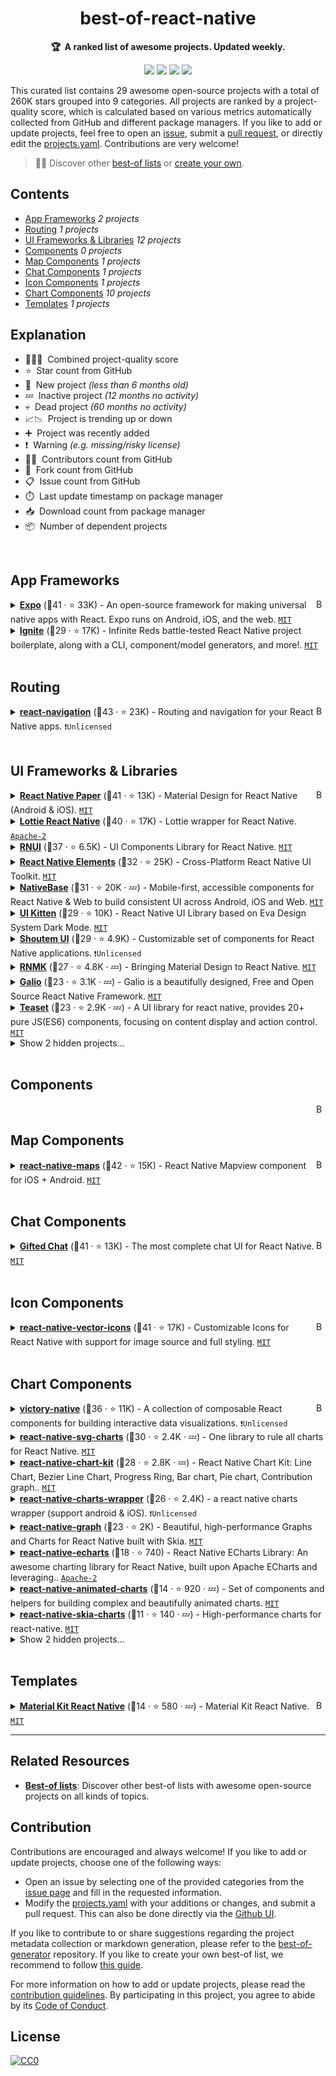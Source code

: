 <!-- markdownlint-disable -->
<h1 align="center">
    best-of-react-native
    <br>
</h1>

<p align="center">
    <strong>🏆&nbsp; A ranked list of awesome projects. Updated weekly.</strong>
</p>

<p align="center">
    <a href="https://best-of.org" title="Best-of Badge"><img src="http://bit.ly/3o3EHNN"></a>
    <a href="#Contents" title="Project Count"><img src="https://img.shields.io/badge/projects-29-blue.svg?color=5ac4bf"></a>
    <a href="#Contribution" title="Contributions are welcome"><img src="https://img.shields.io/badge/contributions-welcome-green.svg"></a>
    <a href="https://github.com/fkromer/best-of-react-native/releases" title="Best-of Updates"><img src="https://img.shields.io/github/release-date/fkromer/best-of-react-native?color=green&label=updated"></a>
</p>

This curated list contains 29 awesome open-source projects with a total of 260K stars grouped into 9 categories. All projects are ranked by a project-quality score, which is calculated based on various metrics automatically collected from GitHub and different package managers. If you like to add or update projects, feel free to open an [issue](https://github.com/fkromer/best-of-react-native/issues/new/choose), submit a [pull request](https://github.com/fkromer/best-of-react-native/pulls), or directly edit the [projects.yaml](https://github.com/fkromer/best-of-react-native/edit/main/projects.yaml). Contributions are very welcome!

> 🧙‍♂️  Discover other [best-of lists](https://best-of.org) or [create your own](https://github.com/best-of-lists/best-of/blob/main/create-best-of-list.md).

## Contents

- [App Frameworks](#app-frameworks) _2 projects_
- [Routing](#routing) _1 projects_
- [UI Frameworks & Libraries](#ui-frameworks--libraries) _12 projects_
- [Components](#components) _0 projects_
- [Map Components](#map-components) _1 projects_
- [Chat Components](#chat-components) _1 projects_
- [Icon Components](#icon-components) _1 projects_
- [Chart Components](#chart-components) _10 projects_
- [Templates](#templates) _1 projects_

## Explanation
- 🥇🥈🥉&nbsp; Combined project-quality score
- ⭐️&nbsp; Star count from GitHub
- 🐣&nbsp; New project _(less than 6 months old)_
- 💤&nbsp; Inactive project _(12 months no activity)_
- 💀&nbsp; Dead project _(60 months no activity)_
- 📈📉&nbsp; Project is trending up or down
- ➕&nbsp; Project was recently added
- ❗️&nbsp; Warning _(e.g. missing/risky license)_
- 👨‍💻&nbsp; Contributors count from GitHub
- 🔀&nbsp; Fork count from GitHub
- 📋&nbsp; Issue count from GitHub
- ⏱️&nbsp; Last update timestamp on package manager
- 📥&nbsp; Download count from package manager
- 📦&nbsp; Number of dependent projects

<br>

## App Frameworks

<a href="#contents"><img align="right" width="15" height="15" src="https://git.io/JtehR" alt="Back to top"></a>

<details><summary><b><a href="https://github.com/expo/expo">Expo</a></b> (🥇41 ·  ⭐ 33K) - An open-source framework for making universal native apps with React. Expo runs on Android, iOS, and the web. <code><a href="http://bit.ly/34MBwT8">MIT</a></code></summary>

- [GitHub](https://github.com/expo/expo) (👨‍💻 1.5K · 🔀 5.2K · 📦 1M · 📋 14K - 2% open · ⏱️ 26.09.2024):

	```
	git clone https://github.com/expo/expo
	```
</details>
<details><summary><b><a href="https://github.com/infinitered/ignite">Ignite</a></b> (🥉29 ·  ⭐ 17K) - Infinite Reds battle-tested React Native project boilerplate, along with a CLI, component/model generators, and more!. <code><a href="http://bit.ly/34MBwT8">MIT</a></code></summary>

- [GitHub](https://github.com/infinitered/ignite) (👨‍💻 220 · 🔀 1.4K · 📦 3 · 📋 1.4K - 2% open · ⏱️ 20.09.2024):

	```
	git clone https://github.com/infinitered/ignite
	```
</details>
<br>

## Routing

<a href="#contents"><img align="right" width="15" height="15" src="https://git.io/JtehR" alt="Back to top"></a>

<details><summary><b><a href="https://github.com/react-navigation/react-navigation">react-navigation</a></b> (🥇43 ·  ⭐ 23K) - Routing and navigation for your React Native apps. <code>❗Unlicensed</code></summary>

- [GitHub](https://github.com/react-navigation/react-navigation) (👨‍💻 300 · 🔀 4.8K · 📦 1M · 📋 9.5K - 7% open · ⏱️ 24.09.2024):

	```
	git clone https://github.com/react-navigation/react-navigation
	```
- [npm](https://www.npmjs.com/package/@react-navigation/native) (📥 4.8M / month):
	```
	npm install @react-navigation/native
	```
</details>
<br>

## UI Frameworks & Libraries

<a href="#contents"><img align="right" width="15" height="15" src="https://git.io/JtehR" alt="Back to top"></a>

<details><summary><b><a href="https://github.com/callstack/react-native-paper">React Native Paper</a></b> (🥇41 ·  ⭐ 13K) - Material Design for React Native (Android & iOS). <code><a href="http://bit.ly/34MBwT8">MIT</a></code></summary>

- [GitHub](https://github.com/callstack/react-native-paper) (👨‍💻 330 · 🔀 2.1K · 📦 210K · 📋 2.5K - 9% open · ⏱️ 28.07.2024):

	```
	git clone https://github.com/callstack/react-native-paper
	```
- [npm](https://www.npmjs.com/package/react-native-paper) (📥 1.1M / month):
	```
	npm install react-native-paper
	```
</details>
<details><summary><b><a href="https://github.com/lottie-react-native/lottie-react-native">Lottie React Native</a></b> (🥇40 ·  ⭐ 17K) - Lottie wrapper for React Native. <code><a href="http://bit.ly/3nYMfla">Apache-2</a></code></summary>

- [GitHub](https://github.com/lottie-react-native/lottie-react-native) (👨‍💻 150 · 🔀 1.7K · 📦 120K · 📋 850 - 4% open · ⏱️ 22.09.2024):

	```
	git clone https://github.com/lottie-react-native/lottie-react-native
	```
- [npm](https://www.npmjs.com/package/lottie-react-native) (📥 1.6M / month):
	```
	npm install lottie-react-native
	```
</details>
<details><summary><b><a href="https://github.com/wix/react-native-ui-lib">RNUI</a></b> (🥈37 ·  ⭐ 6.5K) - UI Components Library for React Native. <code><a href="http://bit.ly/34MBwT8">MIT</a></code></summary>

- [GitHub](https://github.com/wix/react-native-ui-lib) (👨‍💻 150 · 🔀 690 · 📦 4.3K · 📋 660 - 11% open · ⏱️ 25.09.2024):

	```
	git clone https://github.com/wix/react-native-ui-lib
	```
- [npm](https://www.npmjs.com/package/react-native-ui-lib) (📥 350K / month):
	```
	npm install react-native-ui-lib
	```
</details>
<details><summary><b><a href="https://github.com/react-native-elements/react-native-elements">React Native Elements</a></b> (🥈32 ·  ⭐ 25K) - Cross-Platform React Native UI Toolkit. <code><a href="http://bit.ly/34MBwT8">MIT</a></code></summary>

- [GitHub](https://github.com/react-native-elements/react-native-elements) (👨‍💻 410 · 🔀 4.6K · 📦 5 · 📋 2.1K - 5% open · ⏱️ 04.02.2024):

	```
	git clone https://github.com/react-native-elements/react-native-elements
	```
- [npm](https://www.npmjs.com/package/react-native-elements) (📥 500K / month):
	```
	npm install react-native-elements
	```
</details>
<details><summary><b><a href="https://github.com/GeekyAnts/NativeBase">NativeBase</a></b> (🥈31 ·  ⭐ 20K · 💤) - Mobile-first, accessible components for React Native & Web to build consistent UI across Android, iOS and Web. <code><a href="http://bit.ly/34MBwT8">MIT</a></code></summary>

- [GitHub](https://github.com/GeekyAnts/NativeBase) (👨‍💻 300 · 🔀 2.3K · 📦 3 · 📋 3.4K - 7% open · ⏱️ 04.08.2023):

	```
	git clone https://github.com/GeekyAnts/NativeBase
	```
- [npm](https://www.npmjs.com/package/native-base) (📥 250K / month):
	```
	npm install native-base
	```
</details>
<details><summary><b><a href="https://github.com/akveo/react-native-ui-kitten">UI Kitten</a></b> (🥉29 ·  ⭐ 10K) - React Native UI Library based on Eva Design System Dark Mode. <code><a href="http://bit.ly/34MBwT8">MIT</a></code></summary>

- [GitHub](https://github.com/akveo/react-native-ui-kitten) (👨‍💻 63 · 🔀 930 · 📦 11K · 📋 1.2K - 13% open · ⏱️ 05.01.2024):

	```
	git clone https://github.com/akveo/react-native-ui-kitten
	```
- [npm](https://www.npmjs.com/package/react-native-ui-kitten) (📥 840 / month):
	```
	npm install react-native-ui-kitten
	```
</details>
<details><summary><b><a href="https://github.com/shoutem/ui">Shoutem UI</a></b> (🥉29 ·  ⭐ 4.9K) - Customizable set of components for React Native applications. <code>❗Unlicensed</code></summary>

- [GitHub](https://github.com/shoutem/ui) (👨‍💻 56 · 🔀 440 · 📥 41 · 📦 1.4K · 📋 320 - 32% open · ⏱️ 23.09.2024):

	```
	git clone https://github.com/shoutem/ui
	```
- [npm](https://www.npmjs.com/package/@shoutem/ui) (📥 9.3K / month):
	```
	npm install @shoutem/ui
	```
</details>
<details><summary><b><a href="https://github.com/xinthink/react-native-material-kit">RNMK</a></b> (🥉27 ·  ⭐ 4.8K · 💤) - Bringing Material Design to React Native. <code><a href="http://bit.ly/34MBwT8">MIT</a></code></summary>

- [GitHub](https://github.com/xinthink/react-native-material-kit) (👨‍💻 76 · 🔀 550 · 📦 1.6K · 📋 310 - 49% open · ⏱️ 08.03.2020):

	```
	git clone https://github.com/xinthink/react-native-material-kit
	```
- [npm](https://www.npmjs.com/package/react-native-material-kit) (📥 1.4K / month):
	```
	npm install react-native-material-kit
	```
</details>
<details><summary><b><a href="https://github.com/galio-org/galio">Galio</a></b> (🥉23 ·  ⭐ 3.1K · 💤) - Galio is a beautifully designed, Free and Open Source React Native Framework. <code><a href="http://bit.ly/34MBwT8">MIT</a></code></summary>

- [GitHub](https://github.com/galio-org/galio) (👨‍💻 37 · 🔀 320 · 📦 3K · 📋 130 - 35% open · ⏱️ 30.03.2022):

	```
	git clone https://github.com/galio-org/galio
	```
- [npm](https://www.npmjs.com/package/galio):
	```
	npm install galio
	```
</details>
<details><summary><b><a href="https://github.com/rilyu/teaset">Teaset</a></b> (🥉23 ·  ⭐ 2.9K · 💤) - A UI library for react native, provides 20+ pure JS(ES6) components, focusing on content display and action control. <code><a href="http://bit.ly/34MBwT8">MIT</a></code></summary>

- [GitHub](https://github.com/rilyu/teaset) (👨‍💻 13 · 🔀 460 · 📦 740 · 📋 430 - 43% open · ⏱️ 23.10.2020):

	```
	git clone https://github.com/rilyu/teaset
	```
- [npm](https://www.npmjs.com/package/teaset) (📥 560 / month):
	```
	npm install teaset
	```
</details>
<details><summary>Show 2 hidden projects...</summary>

- <b><a href="https://github.com/xotahal/react-native-material-ui">React Native Material UI</a></b> (🥉25 ·  ⭐ 3.8K · 💀) - Highly customizable material design components for React Native. <code><a href="http://bit.ly/34MBwT8">MIT</a></code>
- <b><a href="https://github.com/nachos-ui/nachos-ui">Nachos UI</a></b> (🥉18 ·  ⭐ 2.1K · 💀) - Nachos UI is a React Native component library. <code><a href="http://bit.ly/34MBwT8">MIT</a></code>
</details>
<br>

## Components

<a href="#contents"><img align="right" width="15" height="15" src="https://git.io/JtehR" alt="Back to top"></a>

<br>

## Map Components

<a href="#contents"><img align="right" width="15" height="15" src="https://git.io/JtehR" alt="Back to top"></a>

<details><summary><b><a href="https://github.com/react-native-maps/react-native-maps">react-native-maps</a></b> (🥇42 ·  ⭐ 15K) - React Native Mapview component for iOS + Android. <code><a href="http://bit.ly/34MBwT8">MIT</a></code></summary>

- [GitHub](https://github.com/react-native-maps/react-native-maps) (👨‍💻 500 · 🔀 4.6K · 📦 180K · 📋 3.7K - 1% open · ⏱️ 18.08.2024):

	```
	git clone https://github.com/react-native-maps/react-native-maps
	```
- [npm](https://www.npmjs.com/package/react-native-maps) (📥 1.2M / month):
	```
	npm install react-native-maps
	```
</details>
<br>

## Chat Components

<a href="#contents"><img align="right" width="15" height="15" src="https://git.io/JtehR" alt="Back to top"></a>

<details><summary><b><a href="https://github.com/FaridSafi/react-native-gifted-chat">Gifted Chat</a></b> (🥇41 ·  ⭐ 13K) - The most complete chat UI for React Native. <code><a href="http://bit.ly/34MBwT8">MIT</a></code></summary>

- [GitHub](https://github.com/FaridSafi/react-native-gifted-chat) (👨‍💻 220 · 🔀 3.3K · 📥 16 · 📦 29K · 📋 1.6K - 10% open · ⏱️ 24.09.2024):

	```
	git clone https://github.com/FaridSafi/react-native-gifted-chat
	```
- [npm](https://www.npmjs.com/package/react-native-gifted-chat) (📥 180K / month):
	```
	npm install react-native-gifted-chat
	```
</details>
<br>

## Icon Components

<a href="#contents"><img align="right" width="15" height="15" src="https://git.io/JtehR" alt="Back to top"></a>

<details><summary><b><a href="https://github.com/oblador/react-native-vector-icons">react-native-vector-icons</a></b> (🥇41 ·  ⭐ 17K) - Customizable Icons for React Native with support for image source and full styling. <code><a href="http://bit.ly/34MBwT8">MIT</a></code></summary>

- [GitHub](https://github.com/oblador/react-native-vector-icons) (👨‍💻 150 · 🔀 2.1K · 📦 620K · 📋 1.2K - 10% open · ⏱️ 15.09.2024):

	```
	git clone https://github.com/oblador/react-native-vector-icons
	```
- [npm](https://www.npmjs.com/package/react-native-vector-icons) (📥 2.4M / month):
	```
	npm install react-native-vector-icons
	```
</details>
<br>

## Chart Components

<a href="#contents"><img align="right" width="15" height="15" src="https://git.io/JtehR" alt="Back to top"></a>

<details><summary><b><a href="https://github.com/FormidableLabs/victory">victory-native</a></b> (🥇36 ·  ⭐ 11K) - A collection of composable React components for building interactive data visualizations. <code>❗Unlicensed</code></summary>

- [GitHub](https://github.com/FormidableLabs/victory) (👨‍💻 240 · 🔀 510 · 📦 25K · 📋 1.9K - 4% open · ⏱️ 23.09.2024):

	```
	git clone https://github.com/FormidableLabs/victory
	```
- [npm](https://www.npmjs.com/package/victory-native) (📥 440K / month):
	```
	npm install victory-native
	```
</details>
<details><summary><b><a href="https://github.com/JesperLekland/react-native-svg-charts">react-native-svg-charts</a></b> (🥇30 ·  ⭐ 2.4K · 💤) - One library to rule all charts for React Native. <code><a href="http://bit.ly/34MBwT8">MIT</a></code></summary>

- [GitHub](https://github.com/JesperLekland/react-native-svg-charts) (👨‍💻 39 · 🔀 390 · 📦 7.9K · 📋 460 - 40% open · ⏱️ 14.04.2020):

	```
	git clone https://github.com/JesperLekland/react-native-svg-charts
	```
- [npm](https://www.npmjs.com/package/react-native-svg-charts) (📥 180K / month):
	```
	npm install react-native-svg-charts
	```
</details>
<details><summary><b><a href="https://github.com/indiespirit/react-native-chart-kit">react-native-chart-kit</a></b> (🥈28 ·  ⭐ 2.8K · 💤) - React Native Chart Kit: Line Chart, Bezier Line Chart, Progress Ring, Bar chart, Pie chart, Contribution graph.. <code><a href="http://bit.ly/34MBwT8">MIT</a></code></summary>

- [GitHub](https://github.com/indiespirit/react-native-chart-kit) (👨‍💻 100 · 🔀 630 · 📦 21K · 📋 550 - 71% open · ⏱️ 08.02.2022):

	```
	git clone https://github.com/indiespirit/react-native-chart-kit
	```
- [npm](https://www.npmjs.com/package/react-native-chart-kit) (📥 260K / month):
	```
	npm install react-native-chart-kit
	```
</details>
<details><summary><b><a href="https://github.com/wuxudong/react-native-charts-wrapper">react-native-charts-wrapper</a></b> (🥈26 ·  ⭐ 2.4K) - a react native charts wrapper (support android & iOS). <code>❗Unlicensed</code></summary>

- [GitHub](https://github.com/wuxudong/react-native-charts-wrapper) (👨‍💻 58 · 🔀 610 · 📦 1.6K · 📋 880 - 22% open · ⏱️ 05.02.2024):

	```
	git clone https://github.com/wuxudong/react-native-charts-wrapper
	```
- [npm](https://www.npmjs.com/package/react-native-charts-wrapper) (📥 35K / month):
	```
	npm install react-native-charts-wrapper
	```
</details>
<details><summary><b><a href="https://github.com/margelo/react-native-graph">react-native-graph</a></b> (🥈23 ·  ⭐ 2K) - Beautiful, high-performance Graphs and Charts for React Native built with Skia. <code><a href="http://bit.ly/34MBwT8">MIT</a></code></summary>

- [GitHub](https://github.com/margelo/react-native-graph) (👨‍💻 13 · 🔀 110 · 📦 240 · 📋 69 - 42% open · ⏱️ 21.03.2024):

	```
	git clone https://github.com/margelo/react-native-graph
	```
- [npm](https://www.npmjs.com/package/react-native-graph) (📥 13K / month):
	```
	npm install react-native-graph
	```
</details>
<details><summary><b><a href="https://github.com/wuba/react-native-echarts">react-native-echarts</a></b> (🥉18 ·  ⭐ 740) - React Native ECharts Library: An awesome charting library for React Native, built upon Apache ECharts and leveraging.. <code><a href="http://bit.ly/3nYMfla">Apache-2</a></code></summary>

- [GitHub](https://github.com/wuba/react-native-echarts) (👨‍💻 13 · 🔀 26 · 📋 95 - 28% open · ⏱️ 30.07.2024):

	```
	git clone https://github.com/wuba/react-native-echarts
	```
- [npm](https://www.npmjs.com/package/@wuba/react-native-echarts) (📥 28K / month):
	```
	npm install @wuba/react-native-echarts
	```
</details>
<details><summary><b><a href="https://github.com/rainbow-me/react-native-animated-charts">react-native-animated-charts</a></b> (🥉14 ·  ⭐ 920 · 💤) - Set of components and helpers for building complex and beautifully animated charts. <code><a href="http://bit.ly/34MBwT8">MIT</a></code></summary>

- [GitHub](https://github.com/rainbow-me/react-native-animated-charts) (👨‍💻 5 · 🔀 99 · 📦 5 · 📋 83 - 68% open · ⏱️ 25.10.2021):

	```
	git clone https://github.com/rainbow-me/react-native-animated-charts
	```
- [npm](https://www.npmjs.com/package/@rainbow-me/animated-charts) (📥 480 / month):
	```
	npm install @rainbow-me/animated-charts
	```
</details>
<details><summary><b><a href="https://github.com/vladanyes/react-native-skia-charts">react-native-skia-charts</a></b> (🥉11 ·  ⭐ 140 · 💤) - High-performance charts for react-native. <code><a href="http://bit.ly/34MBwT8">MIT</a></code></summary>

- [GitHub](https://github.com/vladanyes/react-native-skia-charts) (👨‍💻 3 · 🔀 8 · 📦 16 · 📋 7 - 42% open · ⏱️ 13.03.2023):

	```
	git clone https://github.com/vladanyes/react-native-skia-charts
	```
- [npm](https://www.npmjs.com/package/react-native-skia-charts) (📥 140 / month):
	```
	npm install react-native-skia-charts
	```
</details>
<details><summary>Show 2 hidden projects...</summary>

- <b><a href="https://github.com/capitalone/react-native-pathjs-charts">react-native-pathjs-charts</a></b> (🥉22 ·  ⭐ 880 · 💀) - Android and iOS charts based on react-native-svg and paths-js. <code><a href="http://bit.ly/3nYMfla">Apache-2</a></code>
- <b><a href="https://github.com/TradingPal/react-native-highcharts">react-native-highcharts</a></b> (🥉15 ·  ⭐ 260 · 💀) - Add Highcharts charts to react-native app for IOS and Android. <code>❗Unlicensed</code>
</details>
<br>

## Templates

<a href="#contents"><img align="right" width="15" height="15" src="https://git.io/JtehR" alt="Back to top"></a>

<details><summary><b><a href="https://github.com/creativetimofficial/material-kit-react-native">Material Kit React Native</a></b> (🥇14 ·  ⭐ 580 · 💤) - Material Kit React Native. <code><a href="http://bit.ly/34MBwT8">MIT</a></code></summary>

- [GitHub](https://github.com/creativetimofficial/material-kit-react-native) (👨‍💻 9 · 🔀 940 · 📋 30 - 13% open · ⏱️ 14.08.2023):

	```
	git clone https://github.com/creativetimofficial/material-kit-react-native
	```
- [npm](https://www.npmjs.com/package/material-kit-react-native):
	```
	npm install material-kit-react-native
	```
</details>

---

## Related Resources

- [**Best-of lists**](https://best-of.org): Discover other best-of lists with awesome open-source projects on all kinds of topics.

## Contribution

Contributions are encouraged and always welcome! If you like to add or update projects, choose one of the following ways:

- Open an issue by selecting one of the provided categories from the [issue page](https://github.com/fkromer/best-of-react-native/issues/new/choose) and fill in the requested information.
- Modify the [projects.yaml](https://github.com/fkromer/best-of-react-native/blob/main/projects.yaml) with your additions or changes, and submit a pull request. This can also be done directly via the [Github UI](https://github.com/fkromer/best-of-react-native/edit/main/projects.yaml).

If you like to contribute to or share suggestions regarding the project metadata collection or markdown generation, please refer to the [best-of-generator](https://github.com/best-of-lists/best-of-generator) repository. If you like to create your own best-of list, we recommend to follow [this guide](https://github.com/best-of-lists/best-of/blob/main/create-best-of-list.md).

For more information on how to add or update projects, please read the [contribution guidelines](https://github.com/fkromer/best-of-react-native/blob/main/CONTRIBUTING.md). By participating in this project, you agree to abide by its [Code of Conduct](https://github.com/fkromer/best-of-react-native/blob/main/.github/CODE_OF_CONDUCT.md).

## License

[![CC0](https://mirrors.creativecommons.org/presskit/buttons/88x31/svg/by-sa.svg)](https://creativecommons.org/licenses/by-sa/4.0/)
